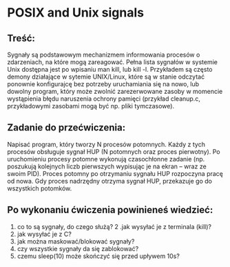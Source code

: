 # POSIX and Unix signals

## Treść:  
Sygnały są podstawowym mechanizmem informowania procesów o zdarzeniach, na które mogą zareagować. Pełna lista sygnałów w systemie Unix dostępna jest po wpisaniu man kill, lub kill -l. Przykładem są często demony działające w sytemie UNIX/Linux, które są w stanie odczytać ponownie konfigurajcę bez potrzeby uruchamiania się na nowo, lub dowolny program, który może zwolnić zarezerwowane zasoby w momencie wystąpienia błędu naruszenia ochrony pamięci (przykład cleanup.c, przykładowymi zasobami mogą być np. pliki tymczasowe).  

## Zadanie do przećwiczenia:  
Napisać program, który tworzy N procesów potomnych. Każdy z tych procesów obsługuje sygnał HUP (N potomnych oraz proces pierwotny). Po uruchomieniu procesy potomne wykonują czasochłonne zadanie (np. poszukują kolejnych liczb pierwszych wypisując je na ekran – wraz ze swoim PID). Proces potomny po otrzymaniu sygnału HUP rozpoczyna pracę od nowa. Gdy proces nadrzędny otrzyma sygnał HUP, przekazuje go do wszystkich potomków.  

## Po wykonaniu ćwiczenia powinieneś wiedzieć:  
1. co to są sygnały, do czego służą?
2 .jak wysyłać je z terminala (kill)?
3. jak wysyłać je z C?
4. jak można maskować/blokować sygnały?
5. czy wszystkie sygnały da się zablokować?
6. czemu sleep(10) może skończyć się przed upływem 10s?  
